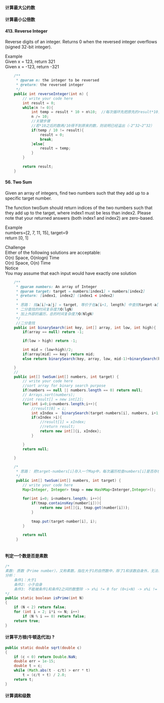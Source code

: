 #### 计算最大公约数
#### 计算最小公倍数
#### 413. Reverse Integer  
Reverse digits of an integer. Returns 0 when the reversed integer overflows (signed 32-bit integer).  
  
Example  
Given x = 123, return 321  
Given x = -123, return -321  
```Java
    /**
     * @param n: the integer to be reversed
     * @return: the reversed integer
     */
    public int reverseInteger(int n) {
        // write your code here
        int result = 0;
        while(n != 0){
            int temp = result * 10 + n%10;  //每次循环先把原先的result*10， 然后加上剩余n的个位数字（取模）。
            n /= 10;
            //关键步骤
            //若*10之后的数再/10得不到原来的数，则说明已经溢出（-2^32~2^32）   
            if(temp / 10 != result){
                result = 0;
                break;
            }else{
                result = temp;
            }
        }
        
        return result;
    }
```


#### 56. Two Sum
Given an array of integers, find two numbers such that they add up to a specific target number.  

The function twoSum should return indices of the two numbers such that they add up to the target, where index1 must be less than index2. Please note that your returned answers (both index1 and index2) are zero-based.  

Example  
numbers=[2, 7, 11, 15], target=9  
return [0, 1]  

Challenge  
Either of the following solutions are acceptable:  
O(n) Space, O(nlogn) Time  
O(n) Space, O(n) Time  
Notice  
You may assume that each input would have exactly one solution  
```Java
    /**
     * @param numbers: An array of Integer
     * @param target: target = numbers[index1] + numbers[index2]
     * @return: [index1, index2] (index1 < index2)
     *
     * 思路： 找a[i]+a[j] = target, 等价于在a[i+1, length] 中查找target-a[i]
     * 二分查找的时间复杂度为O(lgN)
     * 加上外部的遍历，总的时间复杂度为O(NlgN)
     */
     //二分查找
    public int binarySearch(int key, int[] array, int low, int high){
        if(array == null) return -1;

        if(low > high) return -1;

        int mid = (low+high)/2;
        if(array[mid] == key) return mid;
        else return binarySearch(key, array, low, mid-1)+binarySearch(key, array, mid+1, high)+1;

    }
    //
    public int[] twoSum(int[] numbers, int target) {
        // write your code here
        //sort array for binary search purpose
        if(numbers == null || numbers.length == 0) return null;
        // Arrays.sort(numbers);
        //int result[] = new int[2];
        for(int i=0;i<numbers.length;i++){
            //result[0] = i;
            int xIndex =  binarySearch(target-numbers[i], numbers, i+1, numbers.length-1);
            if(xIndex >i){
                //result[1] = xIndex;
                //return result;
                return new int[]{i, xIndex};
            }

        }
        return null;

    }
    
    /*
     * 思路： 把target-numbers[i]存入一个Map中，每次遍历检查numbers[i]是否存在与这个Map中，若存在表明两者相加的和为target
     */
     public int[] twoSum(int[] numbers, int target) {
        // write your code here
        Map<Integer, Integer> tmap = new HashMap<Interger,Integer>();
        
        for(int i=0; i<numbers.length; i++){
            if(tmap.containsKey(number[i])){
                return new int[]{i, tmap.get(number[i]));
            }
            
            tmap.put(target-number[i], i);
        }
        
        return null
     }
    
```



#### 判定一个数是否是素数
```Java
/*
素数: 质数（Prime number），又称素数，指在大于1的自然数中，除了1和该数自身外，无法被其他自然数整除的数
分析： 
    条件1：大于1
    条件2: 小于自身
    条件3: 不能被条件1和条件2之间的数整除 -> x%i != 0 for (0<i<N) -> x%i != 0 for (1<powser(i,2)<N)
*/
public static boolean isPrime(int N)
{
    if (N < 2) return false;
    for (int i = 2; i*i <= N; i++)  
        if (N % i == 0) return false;
    return true;
}
```
#### 计算平方根(牛顿迭代法)  ?
```Java
public static double sqrt(double c)
{
    if (c < 0) return Double.NaN;
    double err = 1e-15;
    double t = c;
    while (Math.abs(t - c/t) > err * t)
        t = (c/t + t) / 2.0;
    return t;
}
```
#### 计算调和级数
